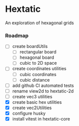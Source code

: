 # Hextatic

An exploration of hexagonal grids

### Roadmap

-   [ ] create boardUtils
    -   [ ] rectangular board
    -   [ ] hexagonal board
    -   [ ] cubic to 2D space
-   [ ] create coordinates utilities
    -   [ ] cubic coordinates
    -   [ ] cubic distance
-   [ ] add github CI automated tests
-   [ ] rename view2d to hextatic-2d
-   [ ] create vec3 utilities
-   [x] create basic hex utilities
-   [x] create vec2Utilities
-   [x] configure husky
-   [x] install vitest in hextatic-core
